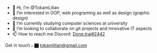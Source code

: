- 👋 Hi, I’m @TokamLilian
- 👀 I’m interested in OOP, web programing as well as design (graphic design)
- 🌱 I’m currently studying computer sciences at university
- 💞️ I’m looking to collaborate on git projects and innovative IT aspects 
- 📫 How to reach me Discord: [Done.trai#2442](https://discordapp.com/users/923027473191559249)

<!---
TokamLilian/TokamLilian is a ✨ special ✨ repository because its `README.md` (this file) appears on your GitHub profile.
You can click the Preview link to take a look at your changes.
--->
Get in touch 👉🏿 tokamlilian@gmail.com
